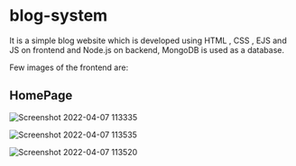 # blog-system
It is a simple blog website which is developed using HTML , CSS , EJS and JS on frontend and Node.js on backend, MongoDB is used as a database.

Few images of the frontend are:
## HomePage
![Screenshot 2022-04-07 113335](https://user-images.githubusercontent.com/75481411/162131619-5b2f51ef-0417-48b4-9ab4-5fd4b22ce0da.png)

![Screenshot 2022-04-07 113535](https://user-images.githubusercontent.com/75481411/162131636-2bc5602b-2f41-4a95-9ed4-e922854dfef3.png)

![Screenshot 2022-04-07 113520](https://user-images.githubusercontent.com/75481411/162131627-4847e08d-3321-4133-9049-a2c8915e4b7b.png)
